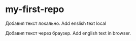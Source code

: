 # my-first-repo


Добавил текст локально. Add enslish text local 

Добавил текст через браузер. Add english text in browser.
